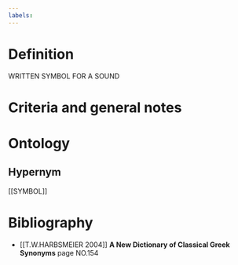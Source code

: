 ```yaml
---
labels: 
---
```


# Definition
WRITTEN SYMBOL FOR A SOUND
# Criteria and general notes
# Ontology

## Hypernym
[[SYMBOL]]
# Bibliography
- [[T.W.HARBSMEIER 2004]]
**A New Dictionary of Classical Greek Synonyms** page NO.154
